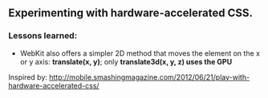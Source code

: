 ## Experimenting with hardware-accelerated CSS.

### Lessons learned:

* WebKit also offers a simpler 2D method that moves the element on the x or y axis: **translate(x, y)**; only **translate3d(x, y, z) uses the GPU**

Inspired by: http://mobile.smashingmagazine.com/2012/06/21/play-with-hardware-accelerated-css/